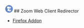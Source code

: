 <img src="/icons/48.png" alt="drawing" width="24"/>
## Zoom Web Client Redirector

* [Firefox Addon](https://addons.mozilla.org/en-US/firefox/addon/zoom-web-client-redirector/)
